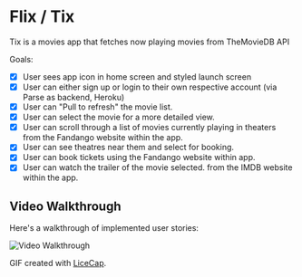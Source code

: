 # Flix / Tix
Tix is a movies app that fetches now playing movies from TheMovieDB API 

Goals:
- [x] User sees app icon in home screen and styled launch screen
- [x] User can either sign up or login to their own respective account (via Parse as backend, Heroku)
- [x] User can "Pull to refresh" the movie list.
- [x] User can select the movie for a more detailed view.
- [x] User can scroll through a list of movies currently playing in theaters from the Fandango website within the app.
- [x] User can see theatres near them and select for booking.
- [x] User can book tickets using the Fandango website within app.
- [x] User can watch the trailer of the movie selected. from the IMDB website within the app.

## Video Walkthrough

Here's a walkthrough of implemented user stories:

<img src='https://i.imgur.com/kj9x88B.gif' title='Video Walkthrough' width='' alt='Video Walkthrough' />

GIF created with [LiceCap](http://www.cockos.com/licecap/).

